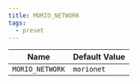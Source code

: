 ```yaml
---
title: MORIO_NETWORK
tags:
  - preset
---
```


<!-- MORIO_AUTO_GENERATED_CONTENT_STARTS - Manual changes made below will be overwritten -->

| Name            | Default Value |
| --------------- | ------------- |
| `MORIO_NETWORK` | `morionet`    |

<!-- MORIO_AUTO_GENERATED_CONTENT_ENDS - Manual changes made above will be overwritten -->
